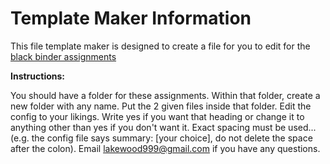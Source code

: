 <h1>Template Maker Information</h1>
<p>This file template maker is designed to create a file for you to edit for the <u>black binder assignments</u></p>
<b>Instructions:</b>
<p>You should have a folder for these assignments.  Within that folder, create a new folder with any name.  Put the 2 given files inside that folder.  Edit the config to your likings.  Write yes if you want that heading or change it to anything other than yes if you don't want it.  Exact spacing must be used... (e.g. the config file says summary: [your choice], do not delete the space after the colon).  Email <a href="emailto:lakewood999@gmail.com">lakewood999@gmail.com</a> if you have any questions.</p>

